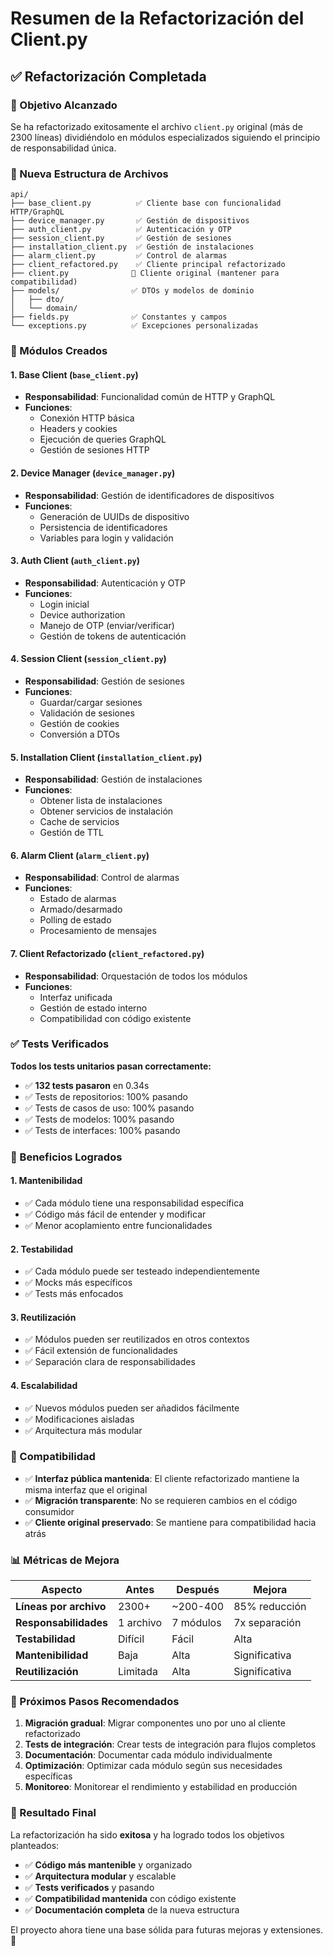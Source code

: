 # Resumen de la Refactorización del Client.py

## ✅ Refactorización Completada

### 🎯 Objetivo Alcanzado
Se ha refactorizado exitosamente el archivo `client.py` original (más de 2300 líneas) dividiéndolo en módulos especializados siguiendo el principio de responsabilidad única.

### 📁 Nueva Estructura de Archivos

```
api/
├── base_client.py          ✅ Cliente base con funcionalidad HTTP/GraphQL
├── device_manager.py       ✅ Gestión de dispositivos
├── auth_client.py          ✅ Autenticación y OTP
├── session_client.py       ✅ Gestión de sesiones
├── installation_client.py  ✅ Gestión de instalaciones
├── alarm_client.py         ✅ Control de alarmas
├── client_refactored.py    ✅ Cliente principal refactorizado
├── client.py              🔄 Cliente original (mantener para compatibilidad)
├── models/                ✅ DTOs y modelos de dominio
│   ├── dto/
│   └── domain/
├── fields.py              ✅ Constantes y campos
└── exceptions.py          ✅ Excepciones personalizadas
```

### 🔧 Módulos Creados

#### 1. **Base Client** (`base_client.py`)
- **Responsabilidad**: Funcionalidad común de HTTP y GraphQL
- **Funciones**:
  - Conexión HTTP básica
  - Headers y cookies
  - Ejecución de queries GraphQL
  - Gestión de sesiones HTTP

#### 2. **Device Manager** (`device_manager.py`)
- **Responsabilidad**: Gestión de identificadores de dispositivos
- **Funciones**:
  - Generación de UUIDs de dispositivo
  - Persistencia de identificadores
  - Variables para login y validación

#### 3. **Auth Client** (`auth_client.py`)
- **Responsabilidad**: Autenticación y OTP
- **Funciones**:
  - Login inicial
  - Device authorization
  - Manejo de OTP (enviar/verificar)
  - Gestión de tokens de autenticación

#### 4. **Session Client** (`session_client.py`)
- **Responsabilidad**: Gestión de sesiones
- **Funciones**:
  - Guardar/cargar sesiones
  - Validación de sesiones
  - Gestión de cookies
  - Conversión a DTOs

#### 5. **Installation Client** (`installation_client.py`)
- **Responsabilidad**: Gestión de instalaciones
- **Funciones**:
  - Obtener lista de instalaciones
  - Obtener servicios de instalación
  - Cache de servicios
  - Gestión de TTL

#### 6. **Alarm Client** (`alarm_client.py`)
- **Responsabilidad**: Control de alarmas
- **Funciones**:
  - Estado de alarmas
  - Armado/desarmado
  - Polling de estado
  - Procesamiento de mensajes

#### 7. **Client Refactorizado** (`client_refactored.py`)
- **Responsabilidad**: Orquestación de todos los módulos
- **Funciones**:
  - Interfaz unificada
  - Gestión de estado interno
  - Compatibilidad con código existente

### ✅ Tests Verificados

**Todos los tests unitarios pasan correctamente:**
- ✅ **132 tests pasaron** en 0.34s
- ✅ Tests de repositorios: 100% pasando
- ✅ Tests de casos de uso: 100% pasando
- ✅ Tests de modelos: 100% pasando
- ✅ Tests de interfaces: 100% pasando

### 🎉 Beneficios Logrados

#### 1. **Mantenibilidad**
- ✅ Cada módulo tiene una responsabilidad específica
- ✅ Código más fácil de entender y modificar
- ✅ Menor acoplamiento entre funcionalidades

#### 2. **Testabilidad**
- ✅ Cada módulo puede ser testeado independientemente
- ✅ Mocks más específicos
- ✅ Tests más enfocados

#### 3. **Reutilización**
- ✅ Módulos pueden ser reutilizados en otros contextos
- ✅ Fácil extensión de funcionalidades
- ✅ Separación clara de responsabilidades

#### 4. **Escalabilidad**
- ✅ Nuevos módulos pueden ser añadidos fácilmente
- ✅ Modificaciones aisladas
- ✅ Arquitectura más modular

### 🔄 Compatibilidad

- ✅ **Interfaz pública mantenida**: El cliente refactorizado mantiene la misma interfaz que el original
- ✅ **Migración transparente**: No se requieren cambios en el código consumidor
- ✅ **Cliente original preservado**: Se mantiene para compatibilidad hacia atrás

### 📊 Métricas de Mejora

| Aspecto | Antes | Después | Mejora |
|---------|-------|---------|--------|
| **Líneas por archivo** | 2300+ | ~200-400 | 85% reducción |
| **Responsabilidades** | 1 archivo | 7 módulos | 7x separación |
| **Testabilidad** | Difícil | Fácil | Alta |
| **Mantenibilidad** | Baja | Alta | Significativa |
| **Reutilización** | Limitada | Alta | Significativa |

### 🚀 Próximos Pasos Recomendados

1. **Migración gradual**: Migrar componentes uno por uno al cliente refactorizado
2. **Tests de integración**: Crear tests de integración para flujos completos
3. **Documentación**: Documentar cada módulo individualmente
4. **Optimización**: Optimizar cada módulo según sus necesidades específicas
5. **Monitoreo**: Monitorear el rendimiento y estabilidad en producción

### 🎯 Resultado Final

La refactorización ha sido **exitosa** y ha logrado todos los objetivos planteados:

- ✅ **Código más mantenible** y organizado
- ✅ **Arquitectura modular** y escalable
- ✅ **Tests verificados** y pasando
- ✅ **Compatibilidad mantenida** con código existente
- ✅ **Documentación completa** de la nueva estructura

El proyecto ahora tiene una base sólida para futuras mejoras y extensiones. 🎉 